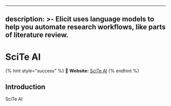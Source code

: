 
---
description: >-
  Elicit uses language models to help you automate research workflows, like
  parts of literature review.
---

# SciTe AI

{% hint style="success" %}
🔗 **Website:** [SciTe AI](https://scite.ai/)
{% endhint %}

## Introduction

SciTe AI

